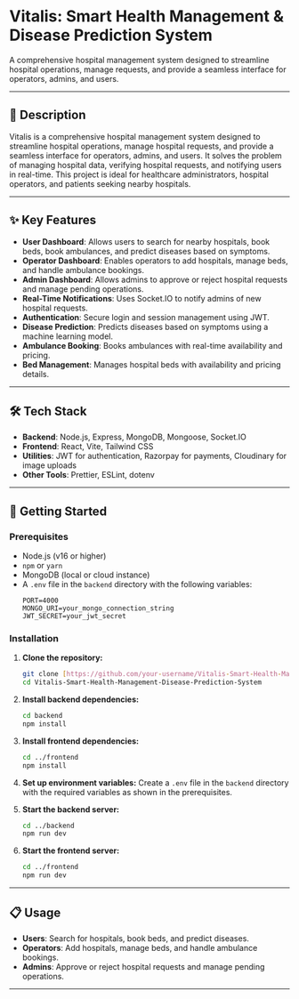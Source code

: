 # Vitalis: Smart Health Management & Disease Prediction System

A comprehensive hospital management system designed to streamline hospital operations, manage requests, and provide a seamless interface for operators, admins, and users.

---

## 📜 Description

Vitalis is a comprehensive hospital management system designed to streamline hospital operations, manage hospital requests, and provide a seamless interface for operators, admins, and users. It solves the problem of managing hospital data, verifying hospital requests, and notifying users in real-time. This project is ideal for healthcare administrators, hospital operators, and patients seeking nearby hospitals.

---

## ✨ Key Features

* **User Dashboard**: Allows users to search for nearby hospitals, book beds, book ambulances, and predict diseases based on symptoms.
* **Operator Dashboard**: Enables operators to add hospitals, manage beds, and handle ambulance bookings.
* **Admin Dashboard**: Allows admins to approve or reject hospital requests and manage pending operations.
* **Real-Time Notifications**: Uses Socket.IO to notify admins of new hospital requests.
* **Authentication**: Secure login and session management using JWT.
* **Disease Prediction**: Predicts diseases based on symptoms using a machine learning model.
* **Ambulance Booking**: Books ambulances with real-time availability and pricing.
* **Bed Management**: Manages hospital beds with availability and pricing details.

---

## 🛠️ Tech Stack

* **Backend**: Node.js, Express, MongoDB, Mongoose, Socket.IO
* **Frontend**: React, Vite, Tailwind CSS
* **Utilities**: JWT for authentication, Razorpay for payments, Cloudinary for image uploads
* **Other Tools**: Prettier, ESLint, dotenv

---

 

## 🚀 Getting Started

### Prerequisites

* Node.js (v16 or higher)
* `npm` or `yarn`
* MongoDB (local or cloud instance)
* A `.env` file in the `backend` directory with the following variables:
    ```env
    PORT=4000
    MONGO_URI=your_mongo_connection_string
    JWT_SECRET=your_jwt_secret
    ```

### Installation

1.  **Clone the repository:**
    ```bash
    git clone [https://github.com/your-username/Vitalis-Smart-Health-Management-Disease-Prediction-System.git](https://github.com/your-username/Vitalis-Smart-Health-Management-Disease-Prediction-System.git)
    cd Vitalis-Smart-Health-Management-Disease-Prediction-System
    ```
2.  **Install backend dependencies:**
    ```bash
    cd backend
    npm install
    ```
3.  **Install frontend dependencies:**
    ```bash
    cd ../frontend
    npm install
    ```
4.  **Set up environment variables:**
    Create a `.env` file in the `backend` directory with the required variables as shown in the prerequisites.

5.  **Start the backend server:**
    ```bash
    cd ../backend
    npm run dev
    ```
6.  **Start the frontend server:**
    ```bash
    cd ../frontend
    npm run dev
    ```

---

## 📋 Usage

* **Users**: Search for hospitals, book beds, and predict diseases.
* **Operators**: Add hospitals, manage beds, and handle ambulance bookings.
* **Admins**: Approve or reject hospital requests and manage pending operations.

---

 
